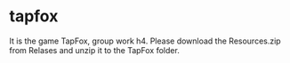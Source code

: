# tapfox
 It is the game TapFox, group work h4.
 Please download the Resources.zip from Relases and unzip it to the TapFox folder.

